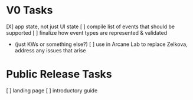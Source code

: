 # V0 Tasks

[X] app state, not just UI state
[ ] compile list of events that should be supported
[ ] finalize how event types are represented & validated
  - (just KWs or something else?)
[ ] use in Arcane Lab to replace Zelkova, address any issues that arise

# Public Release Tasks

[ ] landing page
[ ] introductory guide
